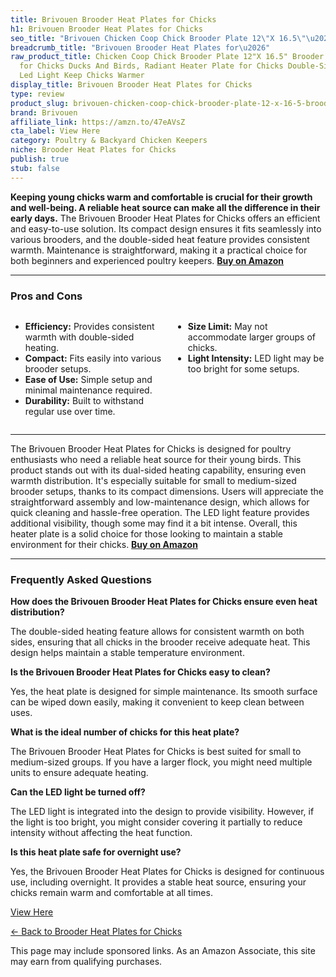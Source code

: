 ```yaml
---
title: Brivouen Brooder Heat Plates for Chicks
h1: Brivouen Brooder Heat Plates for Chicks
seo_title: "Brivouen Chicken Coop Chick Brooder Plate 12\"X 16.5\"\u2026"
breadcrumb_title: "Brivouen Brooder Heat Plates for\u2026"
raw_product_title: Chicken Coop Chick Brooder Plate 12"X 16.5" Brooder Heater Plate
  for Chicks Ducks And Birds, Radiant Heater Plate for Chicks Double-Sided Heat with
  Led Light Keep Chicks Warmer
display_title: Brivouen Brooder Heat Plates for Chicks
type: review
product_slug: brivouen-chicken-coop-chick-brooder-plate-12-x-16-5-brooder-heater-plat-312149a7
brand: Brivouen
affiliate_link: https://amzn.to/47eAVsZ
cta_label: View Here
category: Poultry & Backyard Chicken Keepers
niche: Brooder Heat Plates for Chicks
publish: true
stub: false
---
```


<div id="intro" class="full-width">
  <p><strong>Keeping young chicks warm and comfortable is crucial for their growth and well-being. A reliable heat source can make all the difference in their early days.</strong> The Brivouen Brooder Heat Plates for Chicks offers an efficient and easy-to-use solution. Its compact design ensures it fits seamlessly into various brooders, and the double-sided heat feature provides consistent warmth. Maintenance is straightforward, making it a practical choice for both beginners and experienced poultry keepers. <a href="https://amzn.to/47eAVsZ" rel="nofollow sponsored noopener" target="_blank"><strong>Buy on Amazon</strong></a></p>
</div>

<hr />
<h3 id="pros-cons">Pros and Cons</h3>
<div class="pc-grid" style="display:grid;grid-template-columns:1fr 1fr;gap:16px;">
  <ul>
    <li><strong>Efficiency:</strong> Provides consistent warmth with double-sided heating.</li>
    <li><strong>Compact:</strong> Fits easily into various brooder setups.</li>
    <li><strong>Ease of Use:</strong> Simple setup and minimal maintenance required.</li>
    <li><strong>Durability:</strong> Built to withstand regular use over time.</li>
  </ul>
  <ul>
    <li><strong>Size Limit:</strong> May not accommodate larger groups of chicks.</li>
    <li><strong>Light Intensity:</strong> LED light may be too bright for some setups.</li>
  </ul>
</div>
<hr />

<div class="full-width">
  <p>The Brivouen Brooder Heat Plates for Chicks is designed for poultry enthusiasts who need a reliable heat source for their young birds. This product stands out with its dual-sided heating capability, ensuring even warmth distribution. It's especially suitable for small to medium-sized brooder setups, thanks to its compact dimensions. Users will appreciate the straightforward assembly and low-maintenance design, which allows for quick cleaning and hassle-free operation. The LED light feature provides additional visibility, though some may find it a bit intense. Overall, this heater plate is a solid choice for those looking to maintain a stable environment for their chicks. <a href="https://amzn.to/47eAVsZ" rel="nofollow sponsored noopener" target="_blank"><strong>Buy on Amazon</strong></a></p>
</div>

<hr />
<h3 id="faqs">Frequently Asked Questions</h3>

<p><strong>How does the Brivouen Brooder Heat Plates for Chicks ensure even heat distribution?</strong></p>
<p>The double-sided heating feature allows for consistent warmth on both sides, ensuring that all chicks in the brooder receive adequate heat. This design helps maintain a stable temperature environment.</p>

<p><strong>Is the Brivouen Brooder Heat Plates for Chicks easy to clean?</strong></p>
<p>Yes, the heat plate is designed for simple maintenance. Its smooth surface can be wiped down easily, making it convenient to keep clean between uses.</p>

<p><strong>What is the ideal number of chicks for this heat plate?</strong></p>
<p>The Brivouen Brooder Heat Plates for Chicks is best suited for small to medium-sized groups. If you have a larger flock, you might need multiple units to ensure adequate heating.</p>

<p><strong>Can the LED light be turned off?</strong></p>
<p>The LED light is integrated into the design to provide visibility. However, if the light is too bright, you might consider covering it partially to reduce intensity without affecting the heat function.</p>

<p><strong>Is this heat plate safe for overnight use?</strong></p>
<p>Yes, the Brivouen Brooder Heat Plates for Chicks is designed for continuous use, including overnight. It provides a stable heat source, ensuring your chicks remain warm and comfortable at all times.</p>
<p><a class="btn" href="https://amzn.to/47eAVsZ" target="_blank" rel="nofollow sponsored noopener">View Here</a></p>
<p><a href="/roundups/poultry-backyard-chicken-keepers/brooder-heat-plates-for-chicks/">← Back to Brooder Heat Plates for Chicks</a></p>
<aside class="disclosure">This page may include sponsored links. As an Amazon Associate, this site may earn from qualifying purchases.</aside>
